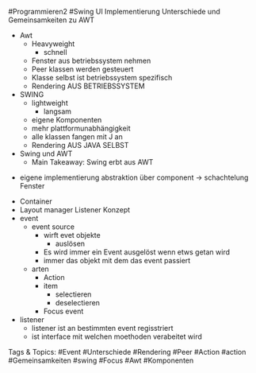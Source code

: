  #Programmieren2 #Swing UI Implementierung
 Unterschiede und Gemeinsamkeiten zu AWT
  - Awt
    - Heavyweight
      - schnell
    - Fenster aus betriebssystem nehmen
    - Peer klassen werden gesteuert
    - Klasse selbst ist betriebssystem spezifisch
    - Rendering AUS BETRIEBSSYSTEM
  - SWING
    - lightweight
      - langsam
    - eigene Komponenten
    - mehr plattformunabhängigkeit
    - alle klassen fangen mit J an
    - Rendering AUS JAVA SELBST
  - Swing und AWT
    - Main Takeaway:
  Swing erbt aus AWT
  + eigene implementierung
  abstraktion über component 
  -> schachtelung
 Fenster
  - Container
  - Layout manager
 Listener Konzept
  - event
    - event source 
      - wirft evet objekte
        - auslösen
      - Es wird immer ein Event ausgelöst wenn etws getan wird
      - immer das objekt mit dem das event passiert
    - arten
      - Action 
      - item
        - selectieren
        - deselectieren
      - Focus event
  - listener
    - listener ist an bestimmten event regisstriert
    - ist interface mit welchen moethoden verabeitet wird

   Tags & Topics:
   #Event
   #Unterschiede
   #Rendering
   #Peer
   #Action
   #action
   #Gemeinsamkeiten
   #swing
   #Focus
   #Awt
   #Komponenten
